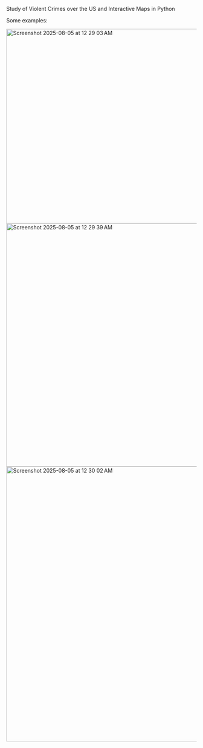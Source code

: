 Study of Violent Crimes over the US and Interactive Maps in Python

Some examples:

<img width="809" height="514" alt="Screenshot 2025-08-05 at 12 29 03 AM" src="https://github.com/user-attachments/assets/8b65dfa0-a12d-4479-a323-a13cd735785c" />
<img width="1170" height="643" alt="Screenshot 2025-08-05 at 12 29 39 AM" src="https://github.com/user-attachments/assets/8bfef2e3-3fad-419f-8ead-f2409b56a3b3" />
<img width="1198" height="727" alt="Screenshot 2025-08-05 at 12 30 02 AM" src="https://github.com/user-attachments/assets/754289d2-3919-42fc-b165-96ee9fed9e7a" />
